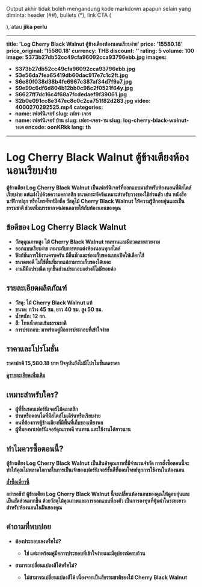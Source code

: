 Output akhir tidak boleh mengandung kode markdown apapun selain yang diminta: header (##), bullets (*), link CTA (<div><a>), atau <strong> jika perlu

---
title: 'Log Cherry Black Walnut ตู้ข้างเตียงห้องนอนเรียบง่าย'
price: '15580.18'
price_original: '15580.18'
currency: THB
discount: ''
rating: 5
volume: 100
image: S373b27db52cc49cfa96092cca93796ebb.jpg
images:
  - S373b27db52cc49cfa96092cca93796ebb.jpg
  - S3e56da7fea65419db60dac917e7c1c2ft.jpg
  - S6e80f038d38b4fe6967c387af34d7f9a7.jpg
  - S9e99c6df6d804b12bb0c98c2f0521f64y.jpg
  - S6627ff7dc16c4f68a7fcdedaef9f39061.jpg
  - S2b0e091cc8e347ec8c0c2ca751f82d283.jpg
video: 4000270292525.mp4
categories:
  - name: เฟอร์นิเจอร์
    slug: เฟอร-เจอร
  - name: เฟอร์นิเจอร์ บ้าน
    slug: เฟอร-เจอร-าน
slug: log-cherry-black-walnut-างเต
encode: oonKRkk
lang: th
---

# Log Cherry Black Walnut ตู้ข้างเตียงห้องนอนเรียบง่าย

ตู้ข้างเตียง Log Cherry Black Walnut เป็นเฟอร์นิเจอร์ที่ออกแบบมาสำหรับห้องนอนที่มีสไตล์เรียบง่าย แต่แฝงไปด้วยความคลาสสิก ขนาดกระทัดรัดเหมาะสำหรับวางของใช้ส่วนตัว เช่น หนังสือ นาฬิกาปลุก หรือโทรศัพท์มือถือ วัสดุไม้ Cherry Black Walnut ให้ความรู้สึกอบอุ่นและเป็นธรรมชาติ ช่วยเพิ่มบรรยากาศผ่อนคลายให้กับห้องนอนของคุณ

## ข้อดีของ Log Cherry Black Walnut

* **วัสดุคุณภาพสูง** ไม้ Cherry Black Walnut ทนทานและมีลวดลายสวยงาม
* **ออกแบบเรียบง่าย** เหมาะกับการตกแต่งห้องนอนทุกสไตล์
* **ฟังก์ชันการใช้งานครบครัน** มีลิ้นชักและช่องเก็บของแบบเปิดให้เลือกใช้
* **ขนาดพอดี** ไม่ใช้พื้นที่มากแต่สามารถเก็บของได้เยอะ
* **งานฝีมือประณีต** ทุกชิ้นส่วนประกอบอย่างดีไม่มีรอยต่อ

## รายละเอียดผลิตภัณฑ์

* **วัสดุ**: ไม้ Cherry Black Walnut แท้
* **ขนาด**: กว้าง 45 ซม. ยาว 40 ซม. สูง 50 ซม. 
* **น้ำหนัก**: 12 กก.
* **สี**: โทนน้ำตาลเข้มธรรมชาติ
* **การประกอบ**: มาพร้อมคู่มือการประกอบที่เข้าใจง่าย

## ราคาและโปรโมชั่น

ราคาปกติ **15,580.18 บาท** ปัจจุบันยังไม่มีโปรโมชั่นลดราคา

<div class="flex justify-center my-2">
  <a href="https://buy.csgad.com/oonKRkk" rel="nofollow sponsored" target="_blank" class="py-2 px-4 rounded-md text-white font-semibold bg-gradient-to-r from-[#f73c22] to-[#ff7b48]">ดูรายละเอียดเพิ่มเติม</a>
</div>

## เหมาะสำหรับใคร?

* ผู้ที่ชื่นชอบเฟอร์นิเจอร์ไม้คลาสสิก
* บ้านหรือคอนโดที่มีสไตล์โมเดิร์นหรือเรียบง่าย
* คนที่ต้องการตู้ข้างเตียงที่มีพื้นที่เก็บของเพียงพอ
* ผู้ที่มองหาเฟอร์นิเจอร์คุณภาพดี ทนทาน และใช้งานได้ยาวนาน

## ทำไมควรซื้อตอนนี้?

ตู้ข้างเตียง Log Cherry Black Walnut เป็นสินค้าคุณภาพที่มีจำนวนจำกัด การสั่งซื้อตอนนี้จะทำให้คุณไม่พลาดโอกาสในการเป็นเจ้าของเฟอร์นิเจอร์ชั้นดีที่ตอบโจทย์ทุกการใช้งานในห้องนอน

<div class="flex justify-center my-2">
  <a href="https://buy.csgad.com/oonKRkk" rel="nofollow sponsored" target="_blank" class="py-2 px-4 rounded-md text-white font-semibold bg-gradient-to-r from-[#f73c22] to-[#ff7b48]">สั่งซื้อเดี๋ยวนี้</a>
</div>

อย่ารอช้า! ตู้ข้างเตียง Log Cherry Black Walnut นี้จะเปลี่ยนห้องนอนของคุณให้ดูอบอุ่นและเป็นสัดส่วนมากขึ้น ด้วยวัสดุไม้คุณภาพและการออกแบบที่ลงตัว เป็นการลงทุนที่คุ้มค่าในระยะยาวสำหรับห้องนอนในฝันของคุณ

## คำถามที่พบบ่อย

* **ต้องประกอบเองหรือไม่?**
  - ใช่ แต่มาพร้อมคู่มือการประกอบที่เข้าใจง่ายและมีอุปกรณ์ครบถ้วน

* **สามารถเปลี่ยนแปลงสีได้หรือไม่?**
  - ไม่สามารถเปลี่ยนแปลงสีได้ เนื่องจากเป็นสีธรรมชาติของไม้ Cherry Black Walnut